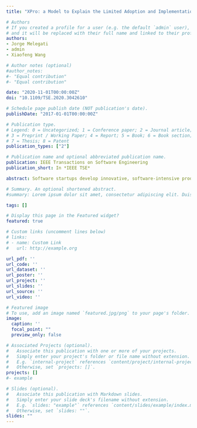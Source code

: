 ```yaml
---
title: "XPro: a Model to Explain the Limited Adoption and Implementation of Experimentation in Software Startups"

# Authors
# If you created a profile for a user (e.g. the default `admin` user), write the username (folder name) here
# and it will be replaced with their full name and linked to their profile.
authors:
- Jorge Melegati
- admin
- Xiaofeng Wang

# Author notes (optional)
#author_notes:
#- "Equal contribution"
#- "Equal contribution"

date: "2020-11-01T00:00:00Z"
doi: "10.1109/TSE.2020.3042610"

# Schedule page publish date (NOT publication's date).
publishDate: "2017-01-01T00:00:00Z"

# Publication type.
# Legend: 0 = Uncategorized; 1 = Conference paper; 2 = Journal article;
# 3 = Preprint / Working Paper; 4 = Report; 5 = Book; 6 = Book section;
# 7 = Thesis; 8 = Patent
publication_types: ["2"]

# Publication name and optional abbreviated publication name.
publication: IEEE Transactions on Software Engineering
publication_short: In *IEEE TSE*

abstract: Software startups develop innovative, software-intensive products or services. Such innovativeness translates into uncertainty regarding a matching need for a product from potential customers, representing a possible determinant reason for startup failure. Research has shown that experimentation, an approach based on the use of experiments to guide several aspects of software development, could improve these companies' success rate by fostering the evaluation of assumptions about customers' needs before developing a full-fledged product. Nevertheless, software startups are not using experimentation as expected. In this study, we investigated the reasons behind such a mismatch between theory and practice. To achieve it, we performed a qualitative survey study of 106 failed software startups. We built the eXperimentation Progression model (XPro), demonstrating that the effective adoption and implementation of experimentation is a staged process: first, teams should be aware of experimentation, then they need to develop an intention to experiment, perform the experiments, analyze the results, and finally act based on the obtained learning. Based on the XPro model, we further identified 25 inhibitors that prevent a team from progressing along the stages properly. Our findings inform researchers of how to develop practices and techniques to improve experimentation adoption in software startups. Practitioners could learn various factors that could lead to their startup failure so they could take action to avoid them.

# Summary. An optional shortened abstract.
#summary: Lorem ipsum dolor sit amet, consectetur adipiscing elit. Duis posuere tellus ac convallis placerat. Proin tincidunt magna sed ex sollicitudin condimentum.

tags: []

# Display this page in the Featured widget?
featured: true

# Custom links (uncomment lines below)
# links:
# - name: Custom Link
#   url: http://example.org

url_pdf: ''
url_code: ''
url_dataset: ''
url_poster: ''
url_project: ''
url_slides: ''
url_source: ''
url_video: ''

# Featured image
# To use, add an image named `featured.jpg/png` to your page's folder. Image credit: [**Unsplash**](https://unsplash.com/photos/pLCdAaMFLTE)
image:
  caption: ''
  focal_point: ""
  preview_only: false

# Associated Projects (optional).
#   Associate this publication with one or more of your projects.
#   Simply enter your project's folder or file name without extension.
#   E.g. `internal-project` references `content/project/internal-project/index.md`.
#   Otherwise, set `projects: []`.
projects: []
#- example

# Slides (optional).
#   Associate this publication with Markdown slides.
#   Simply enter your slide deck's filename without extension.
#   E.g. `slides: "example"` references `content/slides/example/index.md`.
#   Otherwise, set `slides: ""`.
slides: ""
---
```

